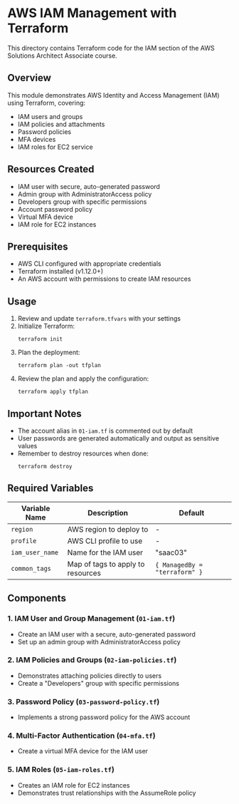 # AWS IAM Management with Terraform

This directory contains Terraform code for the IAM section of the AWS Solutions Architect Associate course.

## Overview

This module demonstrates AWS Identity and Access Management (IAM) using Terraform, covering:

- IAM users and groups
- IAM policies and attachments
- Password policies
- MFA devices
- IAM roles for EC2 service

## Resources Created

- IAM user with secure, auto-generated password
- Admin group with AdministratorAccess policy
- Developers group with specific permissions
- Account password policy
- Virtual MFA device
- IAM role for EC2 instances

## Prerequisites

- AWS CLI configured with appropriate credentials
- Terraform installed (v1.12.0+)
- An AWS account with permissions to create IAM resources

## Usage

1. Review and update `terraform.tfvars` with your settings
2. Initialize Terraform:
   ```
   terraform init
   ```
3. Plan the deployment:
   ```
   terraform plan -out tfplan
   ```
4. Review the plan and apply the configuration:
   ```
   terraform apply tfplan
   ```

## Important Notes

- The account alias in `01-iam.tf` is commented out by default
- User passwords are generated automatically and output as sensitive values
- Remember to destroy resources when done:
  ```
  terraform destroy
  ```

## Required Variables

| Variable Name   | Description                       | Default                       |
|-----------------|-----------------------------------|-------------------------------|
| `region`        | AWS region to deploy to           | -                             |
| `profile`       | AWS CLI profile to use            | -                             |
| `iam_user_name` | Name for the IAM user             | "saac03"                      |
| `common_tags`   | Map of tags to apply to resources | `{ ManagedBy = "terraform" }` |

## Components

### 1. IAM User and Group Management (`01-iam.tf`)
- Create an IAM user with a secure, auto-generated password
- Set up an admin group with AdministratorAccess policy

### 2. IAM Policies and Groups (`02-iam-policies.tf`)
- Demonstrates attaching policies directly to users
- Create a "Developers" group with specific permissions

### 3. Password Policy (`03-password-policy.tf`)
- Implements a strong password policy for the AWS account

### 4. Multi-Factor Authentication (`04-mfa.tf`)
- Create a virtual MFA device for the IAM user

### 5. IAM Roles (`05-iam-roles.tf`)
- Creates an IAM role for EC2 instances
- Demonstrates trust relationships with the AssumeRole policy